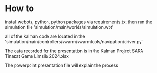 # How to 
install webots, python, python packages via requirements.txt then run the simulation file 'simulation/main/worlds/simulation.wbt'

all of the kalman code are located in the 'simulation/main/controllers/swarm/swarmtools/navigation/driver.py'

The data recorded for the presentation is in the Kalman Project SARA Tinapat Game Limsila 2024.xlsx


The powerpoint presentation file will explain the process